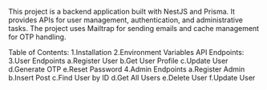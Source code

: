 This project is a backend application built with NestJS and Prisma. It provides APIs for user management, authentication, and administrative tasks. 
The project uses Mailtrap for sending emails and cache management for OTP handling.

Table of Contents:
1.Installation
2.Environment Variables
API Endpoints:
3.User Endpoints
a.Register User
b.Get User Profile
c.Update User
d.Generate OTP
e.Reset Password
4.Admin Endpoints
a.Register Admin
b.Insert Post
c.Find User by ID
d.Get All Users
e.Delete User
f.Update User
